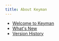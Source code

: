 ```yaml
---
title: About Keyman
---
```


* [Welcome to Keyman](welcome)
* [What's New](whatsnew)
* [Version History](history)
